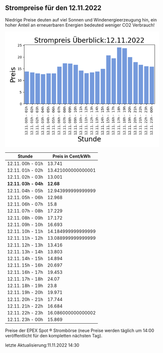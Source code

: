 
## Strompreise für den 12.11.2022

Niedrige Preise deuten auf viel Sonnen und Windenergieerzeugung hin, ein hoher Anteil an erneuerbaren Energien bedeuted weniger CO2 Verbrauch!

![Strompreis übersicht](imgs/strompreis_uebersicht.png)

| Stunde | Preis in Cent/kWh |
|---|---|
| 12.11. 00h -  01h | 13.741 | 
| 12.11. 01h -  02h | 13.421000000000001 | 
| 12.11. 02h -  03h | 13.001 | 
| **12.11. 03h -  04h** | **12.68** | 
| 12.11. 04h -  05h | 12.943999999999999 | 
| 12.11. 05h -  06h | 12.968 | 
| 12.11. 06h -  07h | 15.8 | 
| 12.11. 07h -  08h | 17.229 | 
| 12.11. 08h -  09h | 17.172 | 
| 12.11. 09h -  10h | 16.693 | 
| 12.11. 10h -  11h | 14.184999999999999 | 
| 12.11. 11h -  12h | 13.088999999999999 | 
| 12.11. 12h -  13h | 13.416 | 
| 12.11. 13h -  14h | 13.803 | 
| 12.11. 14h -  15h | 14.894 | 
| 12.11. 15h -  16h | 20.697 | 
| 12.11. 16h -  17h | 19.453 | 
| 12.11. 17h -  18h | 24.07 | 
| 12.11. 18h -  19h | 23.8 | 
| 12.11. 19h -  20h | 19.971 | 
| 12.11. 20h -  21h | 17.744 | 
| 12.11. 21h -  22h | 16.684 | 
| 12.11. 22h -  23h | 16.086000000000002 | 
| 12.11. 23h -  00h | 15.869 | 

Preise der EPEX Spot ® Strombörse (neue Preise werden täglich um 14:00 veröffentlicht für den kompletten nächsten Tag).

letzte Aktualisierung:11.11.2022 14:30